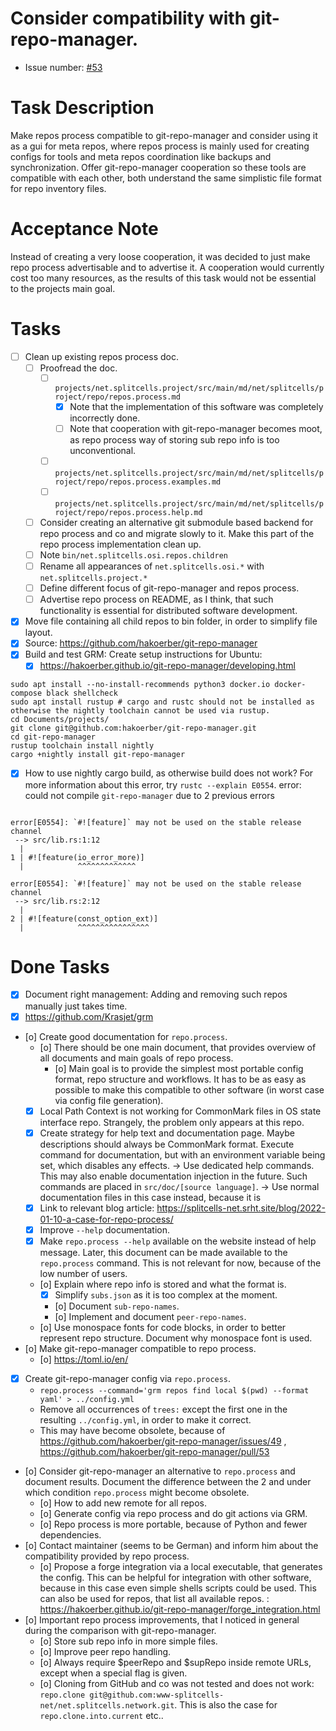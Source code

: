 # Consider compatibility with git-repo-manager.
* Issue number: [\#53](https://codeberg.org/splitcells-net/net.splitcells.network.community/issues/53)
# Task Description
Make repos process compatible to git-repo-manager and consider using it as a gui for meta repos,
where repos process is mainly used for creating configs for tools and meta repos coordination like backups and synchronization.
Offer git-repo-manager cooperation so these tools are compatible with each other,
both understand the same simplistic file format for repo inventory files.
# Acceptance Note
Instead of creating a very loose cooperation,
it was decided to just make repo process advertisable and to advertise it.
A cooperation would currently cost too many resources,
as the results of this task would not be essential to the projects main goal.
# Tasks
* [ ] Clean up existing repos process doc.
    * [ ] Proofread the doc.
        * [ ] `projects/net.splitcells.project/src/main/md/net/splitcells/project/repo/repos.process.md`
            * [x] Note that the implementation of this software was completely incorrectly done.
            * [ ] Note that cooperation with git-repo-manager becomes moot, as repo process way of storing sub repo info is too unconventional.
        * [ ] `projects/net.splitcells.project/src/main/md/net/splitcells/project/repo/repos.process.examples.md`
        * [ ] `projects/net.splitcells.project/src/main/md/net/splitcells/project/repo/repos.process.help.md`
    * [ ] Consider creating an alternative git submodule based backend for repo process and co and migrate slowly to it.
      Make this part of the repo process implementation clean up.
    * [ ] Note `bin/net.splitcells.osi.repos.children`
    * [ ] Rename all appearances of `net.splitcells.osi.*` with `net.splitcells.project.*`
    * [ ] Define different focus of git-repo-manager and repos process.
    * [ ] Advertise repo process on README, as I think, that such functionality is essential for distributed software development.
* [x] Move file containing all child repos to bin folder, in order to simplify file layout.
* [x] Source: https://github.com/hakoerber/git-repo-manager
* [x] Build and test GRM: Create setup instructions for Ubuntu:
    * [x] https://hakoerber.github.io/git-repo-manager/developing.html
```
sudo apt install --no-install-recommends python3 docker.io docker-compose black shellcheck
sudo apt install rustup # cargo and rustc should not be installed as otherwise the nightly toolchain cannot be used via rustup.
cd Documents/projects/
git clone git@github.com:hakoerber/git-repo-manager.git
cd git-repo-manager
rustup toolchain install nightly
cargo +nightly install git-repo-manager
```
* [x] How to use nightly cargo build, as otherwise build does not work?
  For more information about this error, try `rustc --explain E0554`.
  error: could not compile `git-repo-manager` due to 2 previous errors
```

error[E0554]: `#![feature]` may not be used on the stable release channel
 --> src/lib.rs:1:12
  |
1 | #![feature(io_error_more)]
  |            ^^^^^^^^^^^^^

error[E0554]: `#![feature]` may not be used on the stable release channel
 --> src/lib.rs:2:12
  |
2 | #![feature(const_option_ext)]
  |            ^^^^^^^^^^^^^^^^

```
# Done Tasks
* [x] Document right management: Adding and removing such repos manually just takes time.
* [x] https://github.com/Krasjet/grm
* [o] Create good documentation for `repo.process`.
    * [o] There should be one main document, that provides overview of all documents and main goals of repo process.
        * [o] Main goal is to provide the simplest most portable config format, repo structure and workflows.
          It has to be as easy as possible to make this compatible to other software (in worst case via config file generation).
    * [x] Local Path Context is not working for CommonMark files in OS state interface repo. Strangely, the problem only appears at this repo.
    * [x] Create strategy for help text and documentation page. Maybe descriptions should always be CommonMark format.
      Execute command for documentation, but with an environment variable being set, which disables any effects. -> Use dedicated help commands. This may also enable documentation injection in the future. Such commands are placed in `src/doc/[source language]`. -> Use normal documentation files in this case instead, because it is
    * [x] Link to relevant blog article: https://splitcells-net.srht.site/blog/2022-01-10-a-case-for-repo-process/
    * [x] Improve `--help` documentation.
    * [x] Make `repo.process --help` available on the website instead of help message. Later, this document can be made available to the `repo.process` command. This is not relevant for now, because of the low number of users.
    * [o] Explain where repo info is stored and what the format is.
        * [x] Simplify `subs.json` as it is too complex at the moment.
        * [o] Document `sub-repo-names`.
        * [o] Implement and document `peer-repo-names`.
    * [o] Use monospace fonts for code blocks, in order to better represent repo structure. Document why monospace font is used.
* [o] Make git-repo-manager compatible to repo process.
    * [o] https://toml.io/en/
* [x] Create git-repo-manager config via `repo.process`.
    * `repo.process --command='grm repos find local $(pwd) --format yaml' > ../config.yml`
    * Remove all occurrences of `trees:` except the first one in the resulting `../config.yml`, in order to make it correct.
    * This may have become obsolete, because of https://github.com/hakoerber/git-repo-manager/issues/49 , https://github.com/hakoerber/git-repo-manager/pull/53
* [o] Consider git-repo-manager an alternative to `repo.process` and document results.
  Document the difference between the 2 and under which condition `repo.process` might become obsolete.
    * [o] How to add new remote for all repos.
    * [o] Generate config via repo process and do git actions via GRM.
    * [o] Repo process is more portable, because of Python and fewer dependencies.
* [o] Contact maintainer (seems to be German) and inform him about the compatibility provided by repo process.
    * [o] Propose a forge integration via a local executable, that generates the config.
      This can be helpful for integration with other software, because in this case even simple shells scripts could be used.
      This can also be used for repos, that list all available repos.
      : https://hakoerber.github.io/git-repo-manager/forge_integration.html
* [o] Important repo process improvements, that I noticed in general during the comparison with git-repo-manager.
    * [o] Store sub repo info in more simple files.
    * [o] Improve peer repo handling.
    * [o] Always require $peerRepo and $supRepo inside remote URLs, except when a special flag is given.
    * [o] Cloning from GitHub and co was not tested and does not work: `repo.clone git@github.com:www-splitcells-net/net.splitcells.network.git`. This is also the case for `repo.clone.into.current` etc..